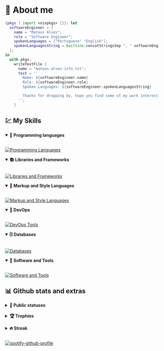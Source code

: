 # 🐧 About me
```nix
{pkgs ? import <nixpkgs> {}}: let
  softwareEngineer = {
    name = "Mateus Alves";
    role = "Software Engineer";
    spokenLanguages = ["Portuguese" "English"];
    spokenLanguagesString = builtins.concatStringsSep ", " softwareEngineer.spokenLanguages;
  };
in
  with pkgs;
    writeTextFile {
      name = "mateus-alves-info.txt";
      text = ''
        Name: ${softwareEngineer.name}
        Role: ${softwareEngineer.role}
        Spoken Languages: ${softwareEngineer.spokenLanguagesString}

        Thanks for dropping by, hope you find some of my work interesting.
      '';
    }
```

## 💹 My Skills 

<details open>
  <summary><b>📌 Programming languages</b></summary>
  <br>

[![Programming Languages](https://skillicons.dev/icons?i=js,typescript,python,bash,go,nix)](https://skillicons.dev)
</details>

<details open>
  <summary><b>📚 Libraries and Frameworks</b></summary>
  <br>

[![Libraries and Frameworks](https://skillicons.dev/icons?i=react,nextjs,express,jest)](https://skillicons.dev)
</details>

<details open>
  <summary><b>🎨 Markup and Style Languages</b></summary>
  <br>

[![Markup and Style Languages](https://skillicons.dev/icons?i=html,css,markdown)](https://skillicons.dev)
</details>

<details open>
  <summary><b>🧠 DevOps</b></summary>
  <br>

[![DevOps Tools](https://skillicons.dev/icons?i=docker,nix,aws)](https://skillicons.dev)
</details>

<details open>
  <summary><b>🗄️ Databases</b></summary>
  <br>
    
[![Databases](https://skillicons.dev/icons?i=mysql)](https://skillicons.dev)
</details>

<details open>
  <summary><b>🔧 Software and Tools</b></summary>
  <br>
    
[![Software and Tools](https://skillicons.dev/icons?i=git,github,neovim,linux,obsidian)](https://skillicons.dev)
</details>

## 📊 Github stats and extras

<details>
  <summary><b>🧬 Public statuses</b></summary>
  <br>

<img height="180em" src="https://github-readme-stats.vercel.app/api?username=redyf&show_icons=true&bg_color=00000000"/>
<img height="180em" src="https://github-readme-stats.vercel.app/api/top-langs/?username=redyf&layout=compact&bg_color=00000000"/>

</details>
<br>

<details>
  <summary><b>🏆 Trophies</b></summary>
<br>

  <img src="https://github-profile-trophy.vercel.app/?username=redyf&theme=tokyonight&row=2&no-bg=true&column=3&margin-w=15&margin-h=15"/>
</details>

<br>

<details>
  <summary><b>🔥 Streak</b></summary>
  <br>

[![GitHub Streak](https://streak-stats.demolab.com?user=redyf&theme=transparent&date_format=%5BY%20%5DM%20j)](https://git.io/streak-stats)
</details>
<br>

[![spotify-github-profile](https://spotify-github-profile.vercel.app/api/view?uid=223frqcd4sglhnlczco6bmc7a&cover_image=true&theme=novatorem&show_offline=true&background_color=000000&interchange=false&bar_color=53b14f&bar_color_cover=false)](https://github.com/kittinan/spotify-github-profile)
